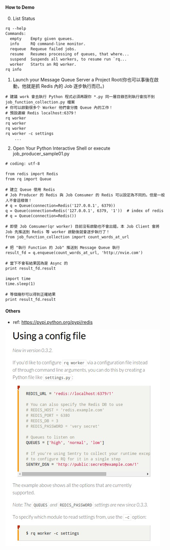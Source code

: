 #### How to Demo

0. List Status
```
rq --help
Commands:
  empty    Empty given queues.
  info     RQ command-line monitor.
  requeue  Requeue failed jobs.
  resume   Resumes processing of queues, that where...
  suspend  Suspends all workers, to resume run `rq...
  worker   Starts an RQ worker.
rq info
```

1. Launch your Message Queue Server a Project Root(你也可以事後在啟動，他就是抓 Redis 內的 Job 逐步執行而已。)
```
# 建議 work 會去執行 Python 程式必須再跟你 *.py 同一層目錄否則執行會找不到 job_function_collection.py 檔案
# 你可以啟動很多个 Worker 他們會分擔 Queue 內的工作！
# 預設連線 Redis localhost:6379！
rq worker
rq worker
rq worker
rq worker -c settings
	...
```

2. Open Your Python Interactive Shell or execute job_producer_sample01.py

```
# coding: utf-8

from redis import Redis
from rq import Queue

# 建立 Queue 使用 Redis
# Job Producer 的 Redis 與 Job Comsumer 的 Redis 可以設定為不同的。但是一般人不會這樣做！
# q = Queue(connection=Redis('127.0.0.1', 6379))
q = Queue(connection=Redis('127.0.0.1', 6379, '1'))  # index of redis
# q = Queue(connection=Redis())

# 即使 Job Comsumer(qr worker) 目前沒有啟動也不會出錯，本 Job Client 會將 Job 先推送到 Redis 等 worker 啟動後就會逐步執行了！
from job_function_collection import count_words_at_url

# 把 "執行 Function 的 Job" 推送到 Message Queue 執行
result_fd = q.enqueue(count_words_at_url, 'http://nvie.com')

# 當下不會有結果因為是 Async 的
print result_fd.result

import time
time.sleep(1)

# 等個幾秒可以得到正確結果
print result_fd.result
```

#### Others

- ref: https://pypi.python.org/pypi/redis

![Alt text](https://raw.githubusercontent.com/scott1028/RQ-Python-Message-Queue-Study/master/worker_config.jpg "Custom Worker")
